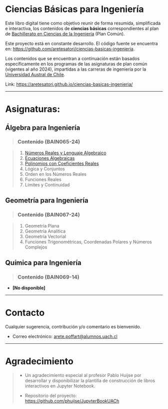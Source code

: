 # Ciencias Básicas para Ingeniería

Este libro digital tiene como objetivo reunir de forma resumida, simplificada e interactiva, los contenidos de **ciencias básicas** correspondientes al plan de [Bachillerato en Ciencias de la Ingeniería](https://www.uach.cl/dw/admision/plandeestudio.php?car=1807) (Plan Común). 

Este proyecto está en constante desarrollo. El código fuente se encuentra en: https://github.com/aretesatori/ciencias-basicas-ingenieria.

Los contenidos que se encuentran a continuación están basados específicamente en los programas de las asignaturas de plan común (vigentes al año 2024), impartidas a las carreras de ingeniería por la [Universidad Austral de Chile](https://ingenieria.uach.cl/).

Link: https://aretesatori.github.io/ciencias-basicas-ingenieria/

---
# Asignaturas:

## Álgebra para Ingeniería

> ### Contenido (BAIN065-24)

> 1. [Números Reales y Lenguaje Algebraico](https://aretesatori.github.io/ciencias-basicas-ingenieria/books/BAIN065-24/1-BAIN065-24.html)
> 2. [Ecuaciones Algebraicas](https://aretesatori.github.io/ciencias-basicas-ingenieria/books/BAIN065-24/2-BAIN065-24.html)
> 3. [Polinomios con Coeficientes Reales](https://aretesatori.github.io/ciencias-basicas-ingenieria/books/BAIN065-24/3-BAIN065-24.html)
> 4. Lógica y Conjuntos
> 5. Orden en los Números Reales
> 6. Funciones Reales
> 7. Límites y Continuidad

## Geometría para Ingeniería

> ### Contenido (BAIN067-24)

> 1. Geometría Plana
> 2. Geometría Analítica
> 3. Geometría Vectorial
> 4. Funciones Trigonométricas, Coordenadas Polares y Números Complejos

## Química para Ingeniería

> ### Contenido (BAIN069-14)

- **\[No disponible\]**

---
# Contacto

Cualquier sugerencia, contribución y/o comentario es bienvenido. 
* Correo electrónico: [arete.poffart@alumnos.uach.cl](mailto:arete.poffart@alumnos.uach.cl)
 
---
# Agradecimiento
> * Un agradecimiento especial al profesor Pablo Huijse por desarrollar y disponibilizar la plantilla de construcción de libros interactivos en Jupyter Notebook.  
>
> * Repositorio del proyecto: https://github.com/phuijse/JupyterBookUACh  